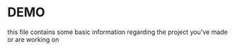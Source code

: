 # DEMO

this file contains some basic information regarding the project you've made or are working on
